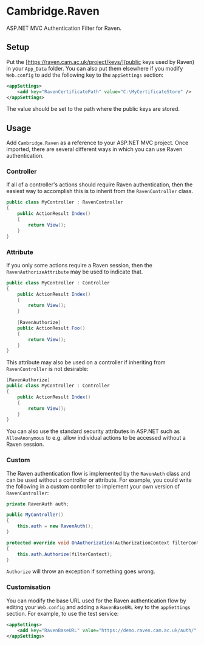 # Cambridge.Raven
ASP.NET MVC Authentication Filter for Raven.

## Setup

Put the [https://raven.cam.ac.uk/project/keys/](public keys used by Raven) in your `App_Data` folder. You can also put them elsewhere if you modify `Web.config` to add the following key to the `appSettings` section:

```xml
<appSettings>
    <add key="RavenCertificatePath" value="C:\MyCertificateStore" />
</appSettings>
```

The value should be set to the path where the public keys are stored.

## Usage

Add `Cambridge.Raven` as a reference to your ASP.NET MVC project. Once imported, there are several different ways in which you can use Raven authentication.

### Controller

If all of a controller's actions should require Raven authentication, then the easiest way to accomplish this is to inherit from the `RavenController` class.

```C#
public class MyController : RavenController
{
    public ActionResult Index()
    {
        return View();
    }
}
```

### Attribute

If you only some actions require a Raven session, then the ``RavenAuthorizeAttribute`` may be used to indicate that.

```C#
public class MyController : Controller
{
    public ActionResult Index()
    {
        return View();
    }
    
    [RavenAuthorize]
    public ActionResult Foo()
    {
        return View();
    }
}
```

This attribute may also be used on a controller if inheriting from `RavenController` is not desirable:

```C#
[RavenAuthorize]
public class MyController : Controller
{
    public ActionResult Index()
    {
        return View();
    }
}
```

You can also use the standard security attributes in ASP.NET such as `AllowAnonymous` to e.g. allow individual actions to be accessed without a Raven session.

### Custom 

The Raven authentication flow is implemented by the `RavenAuth` class and can be used without a controller or attribute. For example, you could write the following in a custom controller to implement your own version of `RavenController`:

```C#
private RavenAuth auth;

public MyController()
{
    this.auth = new RavenAuth();
}

protected override void OnAuthorization(AuthorizationContext filterContext)
{
    this.auth.Authorize(filterContext);
}
```

`Authorize` will throw an exception if something goes wrong.

### Customisation 

You can modify the base URL used for the Raven authentication flow by editing your `Web.config` and adding a `RavenBaseURL` key to the `appSettings` section. For example, to use the test service:

```xml
<appSettings>
    <add key="RavenBaseURL" value="https://demo.raven.cam.ac.uk/auth/" />
</appSettings>
```
